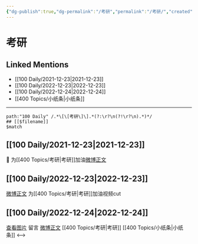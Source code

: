 ```yaml
---
{"dg-publish":true,"dg-permalink":"/考研","permalink":"/考研/","created":"2022-12-23T10:39:19.000+08:00","updated":"2023-04-10T17:23:48.000+08:00"}
---
```


# 考研

## Linked Mentions
- [[100 Daily/2021-12-23\|2021-12-23]]
- [[100 Daily/2022-12-23\|2022-12-23]]
- [[100 Daily/2022-12-24\|2022-12-24]]
- [[400 Topics/小纸条\|小纸条]]


---

```expander
path:"100 Daily" /.*\[\[考研\]\].*(?:\r?\n(?!\r?\n).*)*/
## [[$filename]]
$match
```
## [[100 Daily/2021-12-23\|2021-12-23]]
🌟 为[[400 Topics/考研\|考研]]加油[微博正文](https://m.weibo.cn/6466290670/4717502419174294)
## [[100 Daily/2022-12-23\|2022-12-23]]
[微博正文](https://m.weibo.cn/6056974242/4849769800007962) 为[[400 Topics/考研\|考研]]加油视频cut
## [[100 Daily/2022-12-24\|2022-12-24]]
[查看图片](https://wx2.sinaimg.cn/large/0088n2Pggy1h9fahd9ng6j30wa0u0tbd.jpg) 留言 [微博正文](https://m.weibo.cn/1736988591/4849942784643893) [[400 Topics/考研\|考研]] [[400 Topics/小纸条\|小纸条]]
<-->